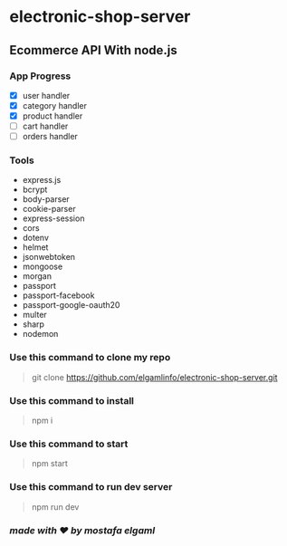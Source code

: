 # electronic-shop-server



## Ecommerce API With node.js

### App Progress

- [x] user handler
- [x] category handler
- [x] product handler
- [ ] cart handler
- [ ] orders handler

### Tools

- express.js
- bcrypt
- body-parser
- cookie-parser
- express-session
- cors
- dotenv
- helmet
- jsonwebtoken
- mongoose
- morgan
- passport
- passport-facebook
- passport-google-oauth20
- multer
- sharp
- nodemon


### Use this command to clone  my repo
> git clone https://github.com/elgamlinfo/electronic-shop-server.git

### Use this command to install 
> npm i

### Use this command to start
> npm start

### Use this command to run dev server
> npm run dev

### *made with ♥ by mostafa elgaml*

